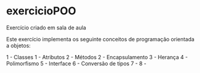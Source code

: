 # exercicioPOO
Exercício criado em sala de aula

Este exercício implementa os seguinte conceitos de programação orientada a objetos:

1 - Classes
  1 - Atributos
  2 - Métodos
2 - Encapsulamento
3 - Herança
4 - Polimorfismo
5 - Interface
6 - Conversão de tipos
7 - 
8 - 
